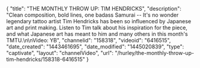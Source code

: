 {
    "title": "THE MONTHLY THROW UP: TIM HENDRICKS",
    "description": "Clean composition, bold lines, one badass Samurai -- It's no wonder legendary tattoo artist Tim Hendricks has been so influenced by Japanese art and print making. Listen to Tim talk about his inspiration for the piece, and what Japanese art has meant to him and many others in this month's TMTU.\n\nVideo: YB",
    "channelid": "158318",
    "videoid": "6416515",
    "date_created": "1443461695",
    "date_modified": "1445020839",
    "type": "captivate",
    "layout": "channelVideo",
    "url": "\/hurley\/the-monthly-throw-up-tim-hendricks\/158318-6416515"
}